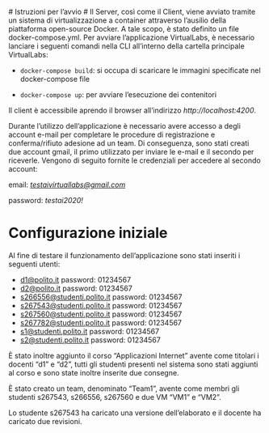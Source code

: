 ﻿﻿# Istruzioni per l’avvio #Il Server, così come il Client, viene avviato tramite un sistema di virtualizzazione a container attraverso l’ausilio della piattaforma open-source Docker.A tale scopo, è stato definito un file docker-compose.yml.Per avviare l’applicazione VirtualLabs, è necessario lanciare i seguenti comandi nella CLI all’interno della cartella principale VirtualLabs:- `docker-compose build`: si occupa di scaricare le immagini specificate nel docker-compose file- `docker-compose up`: per avviare l’esecuzione dei contenitoriIl client è accessibile aprendo il browser all’indirizzo *http://localhost:4200*.Durante l’utilizzo dell’applicazione è necessario avere accesso a degli account e-mail per completare le procedure di registrazione e conferma/rifiuto adesione ad un team. Di conseguenza, sono stati creati due account gmail, il primo utilizzato per inviare le e-mail e il secondo per riceverle. Vengono di seguito fornite le credenziali per accedere al secondo account:email: *testaivirtuallabs@gmail.com*password: *testai2020!*# Configurazione iniziale #Al fine di testare il funzionamento dell’applicazione sono stati inseriti i seguenti utenti:- d1@polito.it	password: 01234567- d2@polito.it	password: 01234567- s266556@studenti.polito.it	  password: 01234567- s267543@studenti.polito.it	  password: 01234567- s267560@studenti.polito.it	  password: 01234567- s267782@studenti.polito.it	  password: 01234567- s1@studenti.polito.it	password: 01234567- s2@studenti.polito.it	password: 01234567È stato inoltre aggiunto il corso “Applicazioni Internet” avente come titolari i docenti “d1” e “d2”, tutti gli studenti presenti nel sistema sono stati aggiunti al corso e sono state inoltre inserite due consegne.È stato creato un team, denominato “Team1”, avente come membri gli studenti s267543, s266556, s267560 e due VM “VM1” e “VM2”.Lo studente s267543 ha caricato una versione dell’elaborato e il docente ha caricato due revisioni.